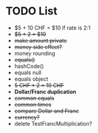 # TODO List

- $5 + 10 CHF = $10 if rate is 2:1
- ~~$5 * 2 = $10~~
- ~~make amount private~~
- ~~money side effect?~~
- money rounding
- ~~equals()~~
- hashCode()
- equals null
- equals object
- ~~5 CHF * 2 = 10 CHF~~
- **Dollar/Franc duplication**
- ~~common equals~~
- ~~common times~~
- ~~compare Dollar and Franc~~
- ~~currency?~~
- delete TestFrancMultiplication?

